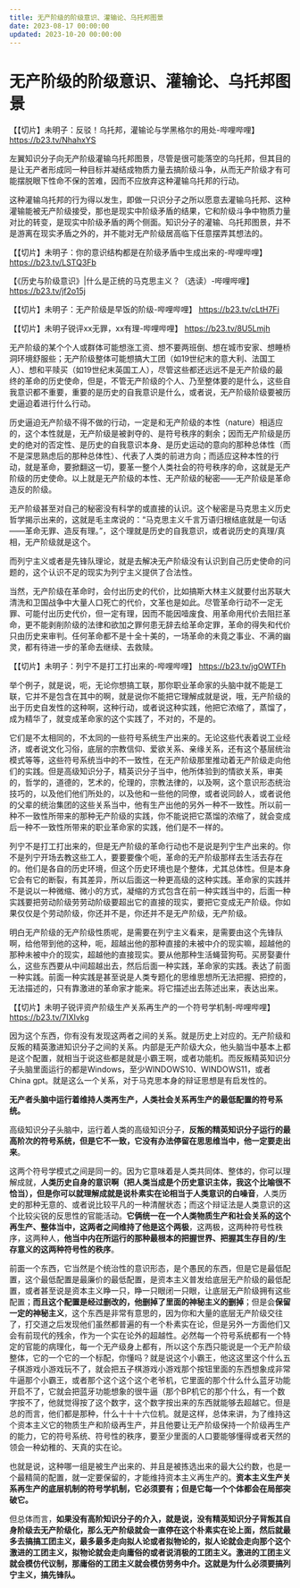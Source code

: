 ```yaml
---
title: 无产阶级的阶级意识、灌输论、乌托邦图景
date: 2023-08-17 00:00:00
updated: 2023-10-20 00:00:00
---
```



# 无产阶级的阶级意识、灌输论、乌托邦图景

【【切片】未明子：反驳！乌托邦，灌输论与学黑格尔的用处-哔哩哔哩】 https://b23.tv/NhahxYS

左翼知识分子向无产阶级灌输乌托邦图景，尽管是很可能落空的乌托邦，但其目的是让无产者形成同一种目标并凝结成物质力量去搞阶级斗争，从而无产阶级才有可能摆脱眼下性命不保的苦难，因而不应放弃这种灌输乌托邦的行动。

这种灌输乌托邦的行为得以发生，即做一只识分子之所以愿意去灌输乌托邦、这种灌输能被无产阶级接受，那也是现实中阶级矛盾的结果，它和阶级斗争中物质力量对比的转变，是现实中阶级矛盾的两个侧面。知识分子的灌输、乌托邦图景，并不是游离在现实矛盾之外的，并不能对无产阶级居高临下任意摆弄其想法的。

【【切片】未明子：你的意识结构都是在阶级矛盾中生成出来的-哔哩哔哩】 https://b23.tv/LSTQ3Fb

【《历史与阶级意识》|什么是正统的马克思主义？（选读）-哔哩哔哩】 https://b23.tv/jf2o15j

【【切片】未明子：无产阶级是早饭的阶级-哔哩哔哩】 https://b23.tv/cLtH7Fi

【【切片】未明子锐评xx无罪，xx有理-哔哩哔哩】 https://b23.tv/8U5Lmjh

无产阶级的某个个人或群体可能想涨工资、想不要两班倒、想在城市安家、想睡桥洞环境舒服些；无产阶级整体可能想搞大工团（如19世纪末的意大利、法国工人）、想和平赎买（如19世纪末英国工人），尽管这些都还远远不是无产阶级的最终的革命的历史使命，但是，不管无产阶级的个人、乃至整体要的是什么，这些自我意识都不重要，重要的是历史的自我意识是什么，或者说，无产阶级阶级要被历史逼迫着进行什么行动。

历史逼迫无产阶级不得不做的行动，一定是和无产阶级的本性（nature）相适应的，这个本性就是，无产阶级是被剥夺的、是符号秩序的剩余；因而无产阶级是历史的绝对的否定性、是历史的自我意识本身、是历史运动的意向的那种总体性（而不是深思熟虑后的那种总体性）、代表了人类的前进方向；而适应这种本性的行动，就是革命，要掀翻这一切，要革一整个人类社会的符号秩序的命，这就是无产阶级的历史使命。以上就是无产阶级的本性、无产阶级的秘密——无产阶级是革命造反的阶级。

无产阶级甚至对自己的秘密没有科学的或直接的认识。这个秘密是马克思主义历史哲学揭示出来的，这就是毛主席说的：“马克思主义千言万语归根结底就是一句话——革命无罪、造反有理。”，这个理就是历史的自我意识，或者说历史的真理/真相，无产阶级就是这个。

而列宁主义或者是先锋队理论，就是去解决无产阶级没有认识到自己历史使命的问题的，这个认识不足的现实为列宁主义提供了合法性。

当然，无产阶级在革命时，会付出历史的代价，比如搞斯大林主义就要付出苏联大清洗和卫国战争中大量人口死亡的代价，文革也是如此。尽管革命行动不一定无罪、可能付出历史代价，但一定有理，因而不能因噎废食、用革命用代价去阻拦革命，更不能剥削阶级的法律和欲加之罪何患无辞去给革命定罪，革命的得失和代价只由历史来审判。任何革命都不是十全十美的，一场革命的未竟之事业、不满的幽灵，都有待进一步的革命去继续、去救赎。

【【切片】未明子：列宁不是打工打出来的-哔哩哔哩】 https://b23.tv/jgOWTFh

举个例子，就是说，呃，无论你想搞工联，那你职业革命家的头脑中就不能是工联，它并不是包含在其中的啊，就是说你不能把它理解成就是说，哦，无产阶级的出于历史自发性的这种啊，这种行动，或者说这种实践，他把它浓缩了，蒸馏了，成为精华了，就变成革命家的这个实践了，不对的，不是的。

它们是不太相同的，不太同的一些符号系统生产出来的。无论这些代表着说工业经济，或者说文化习俗，底层的宗教信仰、爱欲关系、亲缘关系，还有这个基层统治模式等等，这些符号系统当中的不一致性，在无产阶级那里推动着无产阶级走向他们的实践。但是高级知识分子，精英识分子当中，他所体验到的情欲关系，审美的，哲学的，道德的，艺术的，伦理的，宗教法律的，以及啊，这个意识形态统治技巧的，以及他们他们所处的，以及他和一些他的同僚，或者说同龄人，或者说他的父辈的统治集团的这些关系当中，他有生产出他的另外一种不一致性。所以前一种不一致性所带来的那种无产阶级的实践，你不能说把它蒸馏的浓缩了，就会变成后一种不一致性所带来的职业革命家的实践，他们是不一样的。

列宁不是打工打出来的，但是无产阶级的革命行动也不是说是列宁生产出来的。你不是列宁开场去教这些工人，要要要像个呃，革命的无产阶级那样去生活去存在的。他们是各自的历史环境，但这个历史环境也是个整体，尤其总体性。但是本身它会有它的断裂，有其差异，所以后面这一种更高级的这种实践。革命家的实践并不是说以一种微缩、微小的方式，凝缩的方式包含在前一种实践当中的，后面一种实践要把劳动阶级劳劳动阶级要超出它的直接的现实，要把它变成无产阶级。你如果仅仅是个劳动阶级，你还并不是，你还并不是无产阶级，无产阶级。

明白无产阶级的无产阶级性质呢，是需要在列宁主义看来，是需要由这个先锋队啊，给他带到他的这种，呃，超越出他的那种直接的未被中介的现实嘛，超越他的那种未被中介的现实，超越他的直接现实。要从他那种生活蝇营狗苟。买房娶妻什么，这些东西要从中间超越出去，然后后面一种实践，革命家的实践。表达了前面一种实践。前面一种实践是甚至说是人类专题化的思维思想所无法把握、把控的，无法描述的，只有靠激进的革命家才能来。将它描述出去陈述出来，表达出来。

【【切片】未明子锐评资产阶级生产关系再生产的一个符号学机制-哔哩哔哩】 https://b23.tv/7IXIvkg

因为这个东西，你有没有发现这两者之间的关系。就是历史上对应的。无产阶级和反叛的精英激进知识分子之间的关系。内部是无产阶级大众，他头脑当中基本上都是这个配置，就相当于说这些都是就是小霸王啊，或者功能机。而反叛精英知识分子头脑里面运行的都是Windows，至少WINDOWS10、WINDOWS11，或者China gpt。就是这么一个关系，对于马克思本身的辩证思想是有启发性的。

**无产者头脑中运行着维持人类再生产，人类社会关系再生产的最低配置的符号系统。**

高级知识分子头脑中，运行着人类的高级知识分子，**反叛的精英知识分子运行的最高阶次的符号系统，但是它不一致，它没有办法停留在思思维当中，他一定要走出来**。

这两个符号学模式之间是同一的。因为它意味着是人类共同体、整体的，你可以理解成就，**人类历史自身的意识啊（**把人类当成是个历史意识主体，我这个比喻很不恰当），但是你可以就理解成就是说**朴素实在论相当于人类意识的白噪音**，人类历史的那种无意的、或者说比较平凡的一种清醒状态；而这个辩证法是人类意识的这个比较尖锐的反思性的官能活动。**它俩统一在一个人类物质生产和社会关系的这个再生产、整体当中，这两者之间维持了他是这个两极**，这两极，这两种符号性秩序，这两种人，**他当中内在所运行的那种最根本的把握世界、把握其生存目的/生存意义的这两种符号性的秩序**。

前面一个东西，它当然是个统治性的意识形态，是个愚民的东西，但是它是最低配置，这个最低配置是最廉价的最低配置，是资本主义普发给底层无产阶级的最低配置，或者甚至说是资本主义睁一只，睁一只眼闭一只眼，让底层无产阶级拥有这些配置；**而且这个配置是经过删改的，他删掉了里面的神秘主义的删掉**；但是会**保留一定的神秘主义**，这个东西是非常有意思的，因为你和大量的底层无产阶级交往了，打交道之后发现他们虽然都普遍的有一个朴素实在论，但是另外一方面他们又会有前现代的残余，作为一个实在论外的超越性。必然每一个符号系统都有一个特定的官能的病理化，每一个无产级身上都有，所以这个东西只能说是一个无产阶级整体，它的一个它的一个标配，你懂吗？就是说这个小霸王，他这这里这个什么五子棋游戏小游戏玩不了，就会把五子棋游戏小游戏那个按钮里面的东西想象成非常牛逼那个小霸王，或者那个这个这个这个老爷机，它里面的那个什么什么蓝牙功能开启不了，它就会把蓝牙功能想象的很牛逼（那个BP机它的那个什么，有一个数字按不了，他就觉得按了这个数字，这个数字按出来的东西就能够去超越它。但是总的而言，他们都是那种，什么十十十六位机。就是这样，总体来讲，为了维持这个资本主义它的物质生产和阶级再生产，并且他要让无产阶级保持一个阶级再生产的能力，它的符号系统、符号性的秩序，要至少里面的人口要能够懂得或者天然的领会一种幼稚的、天真的实在论。

也就是说，这种哪一组是被生产出来的、并且是被拣选出来的最大公约数，也是一个最精简的配置，就一定要保留的，才能维持资本主义再生产的。**资本主义生产关系再生产的底层机制的符号学机制，它必须要有；但是它每一个个体都会在局部突破它。**

但总体而言，**如果没有高阶知识分子的介入，就是说，没有精英知识分子背叛其自身阶级去无产阶级化，那么无产阶级就会一直停在这个朴素实在论上面，然后就最多去搞搞工团主义，最多最多走向拟人论或者拟物论的，拟人论就会走向那个这个激进的工团主义，拟物论就会走向庸俗的或者说消极的工团主义。激进的工团主义就会模仿代议制，那庸俗的工团主义就会模仿劳务中介。这就是为什么必须要搞列宁主义，搞先锋队。**
